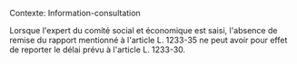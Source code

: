 Contexte: Information-consultation

Lorsque l'expert du comité social et économique est saisi, l'absence de remise du rapport mentionné à l'article L. 1233-35 ne peut avoir pour effet de reporter le délai prévu à l'article L. 1233-30.